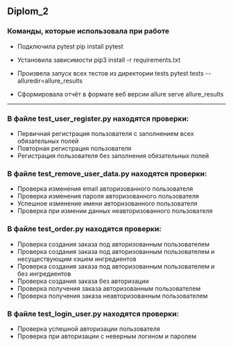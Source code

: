 ## Diplom_2

### Команды, которые использовала при работе ###

* Подключила pytest
pip install pytest

* Установила зависимости 
pip3 install -r requirements.txt

* Произвела запуск всех тестов из директории tests
pytest tests --alluredir=allure_results

* Сформировала отчёт в формате веб версии
allure serve allure_results

-----------------------------------------------------

### В файле test_user_register.py находятся проверки:
- Первичная регистрация пользователя с заполнением всех обязательных полей
- Повторная регистрация пользователя
- Регистрация пользователя без заполнения обязательных полей


### В файле test_remove_user_data.py находятся проверки:
- Проверка изменения email авторизованного пользователя
- Проверка изменения пароля авторизованного пользователя
- Успешное изменение имени авторизованного пользователя
- Проверка при измении данных неавторизованного пользователя



### В файле test_order.py находятся проверки:
- Проверка создания заказа под авторизованным пользователем 
- Проверка создания заказа под авторизованным пользователем и несуществующим хэшем ингредиентов
- Проверка создания заказа под авторизованным пользователем и без ингредиентов
- Проверка создания заказа без авторизации
- Проверка получения заказа авторизованным пользователем
- Проверка получения заказа неавторизованным пользователем



### В файле test_login_user.py находятся проверки:
- Проверка успешной авторизации пользователя
- Проверка при авторизации с неверным логином и паролем

